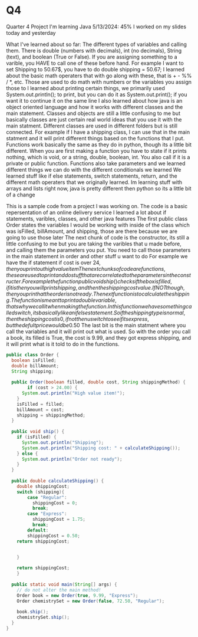 # Q4
Quarter 4 Project
I'm learning Java
5/13/2024: 45%
I worked on my slides today and yesterday

What I've learned about so far:
The different types of variables and calling them. There is double (numbers with decimals), int (no decimals), String (text), and boolean (True or False). If you are assigning something to a varible, you HAVE to call one of these before hand.
For example I want to set Shipping to 50.67$, you have to do double shipping = 50.67;
I learned about the basic math operaters that with go along with these, that is + - %% / *, etc. Those are used to do math with numbers or the variables you assign those to
I learned about printing certain things, we primarily used System.out.println(); to print, but you can do it as System.out.print(); if you want it to continue it on the same line
I also learned about how java is an object oriented language and how it works with different classes and the main statement.
Classes and objects are still a little confusing to me but basically classes are just certain real world ideas that you use it with the main statment. Different classes are used in different folders but is still connected.
For example if I have a shipping class, I can use that in the main statment and it will print different things based on the functions that I put.
Functions work basically the same as they do in python, though its a little bit different. When you are first making a function you have to state if it prints nothing, which is void, or a string, double, boolean, int. You also call if it is a private or public function.
Functions also take parameters and we learned different things we can do with the different conditionals we learned
We learned stuff like if else statements, switch statements, return, and the different math operaters that we originally learned.
Im learning stuff with arrays and lists right now, java is pretty different then python so its a little bit of a change






This is a sample code from a project I was working on.
The code is a basic repersentation of an online delivery service
I learned a lot about if statements, varibles, classes, and other java features
The first public class Order states the variables I would be working with inside of the class which was isFilled, billAmount, and shipping, those are there because we are going to use those later
The next chunk of code is the constructor, its still a little confusing to me but you are taking the varibles that u made before, and calling them the parameters you put. You need to call those parameters in the main statement in order and other stuff u want to do
For example we have the if statement if cost is over 24$, then you print out high value item
The next chunks of code are functions, these are used to print and do stuff that are correlated to the parameters in the constructer.
For example the function public void ship() checks if the box is filled, if it is then you will print shipping, and then the shipping cost value. If NOT though, then you prin that the order is not ready.
The next function is to calculate the shipping. The function is meant to print a double variable, thats why we call it when making the function.
In this function we have something called switch, its basically like an if else statement. So if the shipping type is normal, then the shipping cost is 0, if not then u switch to see if its express, but the defult price would be 0.50$
The last bit is the main statment where you call the variables and it will print out what is used.
So with the order you call a book, its filled is True, the cost is 9.99, and they got express shipping, and it will print what is it told to do in the functions.

``` Java
public class Order {
  boolean isFilled;
  double billAmount;
  String shipping;
  
  public Order(boolean filled, double cost, String shippingMethod) {
		if (cost > 24.00) {
      System.out.println("High value item!");
    }
    isFilled = filled;
    billAmount = cost;
    shipping = shippingMethod;
  }
  
  public void ship() {
    if (isFilled) {
      System.out.println("Shipping");
      System.out.println("Shipping cost: " + calculateShipping());
    } else {
      System.out.println("Order not ready");
    }
  }
  
  public double calculateShipping() {
    double shippingCost;
    switch (shipping){
        case "Regular":
          shippingCost = 0;
          break;
        case "Express":
          shippingCost = 1.75;
          break;
        default:
        shippingCost = 0.50;
    return shippingCost;


    }
    
    return shippingCost;
 	}
  
  public static void main(String[] args) {
    // do not alter the main method!
    Order book = new Order(true, 9.99, "Express");
    Order chemistrySet = new Order(false, 72.50, "Regular");
    
    book.ship();
    chemistrySet.ship();
  }
}
```

